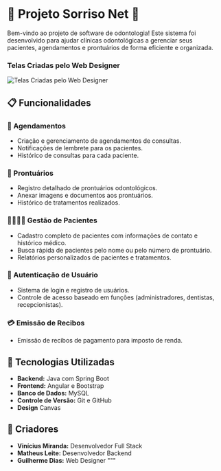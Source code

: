 # 🦷 Projeto Sorriso Net 🦷

Bem-vindo ao projeto de software de odontologia! Este sistema foi desenvolvido para ajudar clínicas odontológicas a gerenciar seus pacientes, agendamentos e prontuários de forma eficiente e organizada.

### Telas Criadas pelo Web Designer

![Telas Criadas pelo Web Designer](img/git-telas.gif)

## 📋 Funcionalidades

### 📅 Agendamentos
- Criação e gerenciamento de agendamentos de consultas.
- Notificações de lembrete para os pacientes.
- Histórico de consultas para cada paciente.

### 📝 Prontuários
- Registro detalhado de prontuários odontológicos.
- Anexar imagens e documentos aos prontuários.
- Histórico de tratamentos realizados.

### 👩‍⚕️👨‍⚕️ Gestão de Pacientes
- Cadastro completo de pacientes com informações de contato e histórico médico.
- Busca rápida de pacientes pelo nome ou pelo número de prontuário.
- Relatórios personalizados de pacientes e tratamentos.

### 🔐 Autenticação de Usuário
- Sistema de login e registro de usuários.
- Controle de acesso baseado em funções (administradores, dentistas, recepcionistas).

### 💳 Emissão de Recibos
- Emissão de recibos de pagamento para imposto de renda.

## 🚀 Tecnologias Utilizadas

- **Backend:** Java com Spring Boot
- **Frontend:** Angular e Bootstrap
- **Banco de Dados:** MySQL
- **Controle de Versão:** Git e GitHub
- **Design** Canvas

## 👥 Criadores

- **Vinícius Miranda:** Desenvolvedor Full Stack
- **Matheus Leite:** Desenvolvedor Backend
- **Guilherme Dias:** Web Designer
"""
